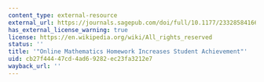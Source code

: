```yaml
---
content_type: external-resource
external_url: https://journals.sagepub.com/doi/full/10.1177/2332858416673968
has_external_license_warning: true
license: https://en.wikipedia.org/wiki/All_rights_reserved
status: ''
title: '"Online Mathematics Homework Increases Student Achievement"'
uid: cb27f444-47cd-4ad6-9282-ec23fa3212e7
wayback_url: ''
---
```

